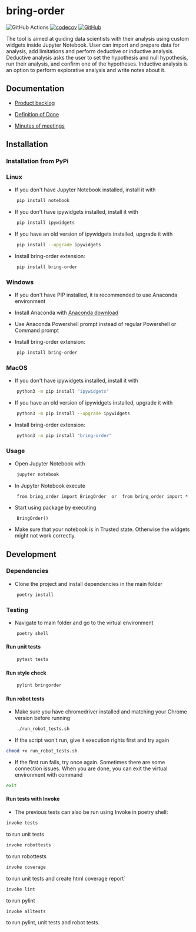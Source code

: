 # bring-order
![GitHub Actions](https://github.com/Order-Team/bring-order/workflows/CI/badge.svg)
[![codecov](https://codecov.io/gh/Order-team/bring-order/branch/main/graph/badge.svg?token=e8bdd46f-46b0-410c-820b-84ffca9ca53c)](https://codecov.io/gh/Order-team/bring-order)
[![GitHub](https://img.shields.io/github/license/Order-Team/bring-order)](LICENSE.md)

The tool is aimed at guiding data scientists with their analysis using custom widgets inside Jupyter Notebook.
User can import and prepare data for analysis, add limitations and perform deductive or inductive analysis.
Deductive analysis asks the user to set the hypothesis and null hypothesis, run their analysis, and confirm one of the hypotheses.
Inductive analysis is an option to perform explorative analysis and write notes about it.


## Documentation
* [Product backlog](https://docs.google.com/spreadsheets/d/1xqybqVAUIn4vhW-fBfhInQun7nY-uYH79M6l8oCiAzg/edit#gid=0)

* [Definition of Done](https://github.com/Order-Team/bring-order/blob/main/documentation/DoD.md)

* [Minutes of meetings](https://drive.google.com/drive/folders/1kwXCKbx7egHf8qYDIb4fRffNnad6Qd1t)

## Installation
### Installation from PyPi

### Linux

- If you don't have Jupyter Notebook installed, install it with
```bash
    pip install notebook
```

- If you don't have ipywidgets installed, install it with

```bash
    pip install ipywidgets
```

- If you have an old version of ipywidgets installed, upgrade it with

```bash
    pip install --upgrade ipywidgets
```

- Install bring-order extension:
```bash
    pip install bring-order
```

### Windows

- If you don't have PIP installed, it is recommended to use Anaconda environment

- Install Anaconda with [Anaconda download](https://www.anaconda.com/download)

- Use Anaconda Powershell prompt instead of regular Powershell or Command prompt

- Install bring-order extension:
```bash
    pip install bring-order
```

### MacOS
- If you don't have ipywidgets installed, install it with
```bash
    python3 -m pip install "ipywidgets"
```
- If you have an old version of ipywidgets installed, upgrade it with
```bash
    python3 -m pip install --upgrade ipywidgets
```
- Install bring-order extension:
```bash
    python3 -m pip install "bring-order"
```
### Usage
- Open Jupyter Notebook with
```bash
    jupyter notebook
```

- In Jupyter Notebook execute

``` 
    from bring_order import BringOrder  or  from bring_order import *
```
- Start using package by executing
``` 
    BringOrder()
```

- Make sure that your notebook is in Trusted state. Otherwise the widgets might not work correctly.

## Development

### Dependencies
- Clone the project and install dependencies in the main folder

```bash
    poetry install
```

### Testing
- Navigate to main folder and go to the virtual environment

```bash
    poetry shell
```

#### Run unit tests

```bash
    pytest tests
```

#### Run style check

```bash
    pylint bringorder
```

#### Run robot tests
- Make sure you have chromedriver installed and matching your Chrome version before running

```bash
    ./run_robot_tests.sh
```

- If the script won't run, give it execution rights first and try again
```bash
chmod +x run_robot_tests.sh
```

- If the first run fails, try once again. Sometimes there are some connection issues.
When you are done, you can exit the virtual environment with command

```bash
exit
```

#### Run tests with Invoke

- The previous tests can also be run using Invoke in poetry shell:

```bash
invoke tests
```
to run unit tests

```bash
invoke robottests
```
to run robottests

```bash
invoke coverage
```
to run unit tests and create html coverage report´

```bash
invoke lint
```
to run pylint

```bash
invoke alltests
```
to run pylint, unit tests and robot tests.


